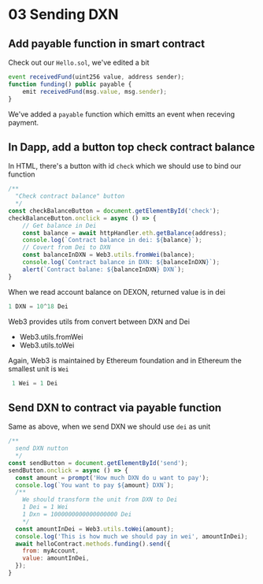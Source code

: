 # 03 Sending DXN


## Add payable function in smart contract

Check out our `Hello.sol`, we've edited a bit
```js
event receivedFund(uint256 value, address sender);
function funding() public payable {
    emit receivedFund(msg.value, msg.sender);
}
```

We've added a `payable` function which emitts an event when receving payment.

## In Dapp, add a button top check contract balance

In HTML, there's a button with id `check` which we should use to bind our function
```js
/**
  "Check contract balance" button
  */
const checkBalanceButton = document.getElementById('check');
checkBalanceButton.onclick = async () => {
    // Get balance in Dei
    const balance = await httpHandler.eth.getBalance(address);
    console.log(`Contract balance in dei: ${balance}`);
    // Covert from Dei to DXN
    const balanceInDXN = Web3.utils.fromWei(balance);
    console.log(`Contract balance in DXN: ${balanceInDXN}`);
    alert(`Contract balane: ${balanceInDXN} DXN`);
}
```

When we read account balance on DEXON, returned value is in dei
```js
1 DXN = 10^18 Dei
```

Web3 provides utils from convert between DXN and Dei
- Web3.utils.fromWei
- Web3.utils.toWei

Again, Web3 is maintained by Ethereum foundation and in Ethereum the smallest unit is `Wei`
```js
 1 Wei = 1 Dei
```

## Send DXN to contract via payable function

Same as above, when we send DXN we should use `dei` as unit

```js
/**
  send DXN nutton
  */
const sendButton = document.getElementById('send');
sendButton.onclick = async () => {
  const amount = prompt('How much DXN do u want to pay');
  console.log(`You want to pay ${amount} DXN`);
  /**
    We should transform the unit from DXN to Dei
    1 Dei = 1 Wei 
    1 Dxn = 1000000000000000000 Dei
    */
  const amountInDei = Web3.utils.toWei(amount);
  console.log('This is how much we should pay in wei', amountInDei);
  await helloContract.methods.funding().send({
    from: myAccount,
    value: amountInDei,
  });
}
```
